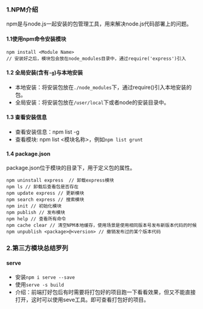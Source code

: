 ### 1.NPM介绍
npm是与node.js一起安装的包管理工具，用来解决node.js代码部署上的问题。

#### 1.1使用npm命令安装模块
```
npm install <Module Name>
// 安装好之后，模块包会放在node_modules目录中，通过require('express')引入
```

#### 1.2 全局安装(含有`-g`)与本地安装
+ 本地安装：将安装包放在`./node_modules`下，通过require()引入本地安装的包。
+ 全局安装：将安装包放在`/user/local`下或者node的安装目录中。

#### 1.3 查看安装信息
+ 查看安装信息：npm list -g
+ 查看模块: npm list <模块名称>，例如`npm list grunt`

#### 1.4 package.json
package.json位于模块的目录下，用于定义包的属性。

```
npm uninstall express  // 卸载express模块
npm ls // 卸载后查看包是否存在
npm update express // 更新模块
npm search express // 搜索模块
npm init // 初始化模块
npm publish // 发布模块
npm help // 查看所有命令
npm cache clear // 清空NPM本地缓存，使用场景是使用相同版本号发布新版本代码的时候
npm unpublish <package>@<version> // 撤销发布过的某个版本代码
```


### 2.第三方模块总结罗列
#### serve
+ 安装`npm i serve --save`
+ 使用`serve -s build`
+ 介绍：前端打好包后有时需要将打包好的项目跑一下看看效果，但又不能直接打开，这时可以使用seve工具。即可查看打包好的项目。